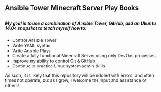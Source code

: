 ## Ansible Tower Minecraft Server Play Books
##
##### My goal is to use a combination of Ansible Tower, GitHub, and an Ubuntu 14.04 snapshot to teach myself how to:
  - Control Ansible Tower
  - Write YAML syntax
  - Write Ansible Plays
  - Create a fully functional Minecraft Server using only DevOps processes
  - Improve my ability to control Git & GitHub
  - Continue to practice Linux system admin skills

As such, it is likely that this repository will be riddled with errors, and often times not operate, but as I grow, I welcome the input and assistance of others!

